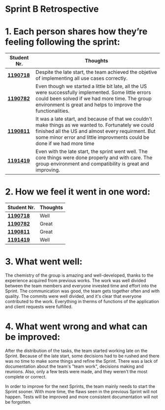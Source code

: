# Sprint B Retrospective 

# 1. Each person shares how they’re feeling following the sprint:


| Student Nr.	                 | Thoughts			                                                                                                                                                                                                                           |
|------------------------------|---------------------------------------------------------------------------------------------------------------------------------------------------------------------------------------------------------------------------------------|
| **[1190718](/docs/1190718)** | Despite the late start, the team achieved the objetive of implementing all use cases correctly.                                                                                                                                       |
| **[1190782](/docs/1190782)** | Even though we started a little bit late, all the US were successfully implemented. Some little errors could been solved if we had more time. The group environment is great and helps to improve the functionalities.	 	             |
| **[1190811](/docs/1190811)** | It was a late start, and because of that we couldn't make things as we wanted to. Fortunately we could finished all the US and almost every requirment. But some minor error and little improvments could be done if we had more time |
| **[1191419](/docs/1191419)** | Even with the late start, the sprint went well. The core things were done properly and with care. The group environment and compatibility is great and improving.                                                                     |

# 2. How we feel it went in one word:

| Student Nr.	                 | Thoughts			 |
|------------------------------|-------------|
| **[1190718](/docs/1190718)** | Well        |
| **[1190782](/docs/1190782)** | Great	 	    |
| **[1190811](/docs/1190811)** | Great       |
| **[1191419](/docs/1191419)** | Well        |

# 3. What went well:

The chemistry of the group is amazing and well-developed, thanks to the experience acquired from previous works. 
The work was well divided between the team members and everyone invested time and effort into the Sprint. The communication was good,
the team gets together often and with quality. The commits were well divided, and it's clear that everyone
contributed to the work. Everything in therms of functions of the application and client requests were fulfilled.

# 4. What went wrong and what can be improved:

After the distribution of the tasks, the team started working late on the Sprint. Because of the late start, some decisions had to be rushed and 
there was no time to make some things and refine the Sprint. There was a lack of documentation about the team's "team work", decisions making and reunions.
Also, only a few tests were made, and they weren't the most complete or correct.

In order to improve for the next Sprints, the team mainly needs to start the Sprint sooner. With more time, the flaws seen in the previous Sprint 
will not happen. Tests will be improved and more consistent documentation will not be forgotten.

 

